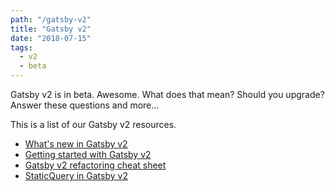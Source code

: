 ```yaml
---
path: "/gatsby-v2"
title: "Gatsby v2"
date: "2018-07-15"
tags:
  - v2
  - beta
---
```

Gatsby v2 is in beta. Awesome. What does that mean? Should you upgrade? Answer these questions and more...

This is a list of our Gatsby v2 resources.

* [What's new in Gatsby v2](/whats-new-in-gatsby-v2)
* [Getting started with Gatsby v2](http://localhost:8000/getting-started-with-gatsby-v2)
* [Gatsby v2 refactoring cheat sheet](/gatsby-v2-refactoring-cheat-sheet)
* [StaticQuery in Gatsby v2](/staticquery-in-gatsby-v2)
